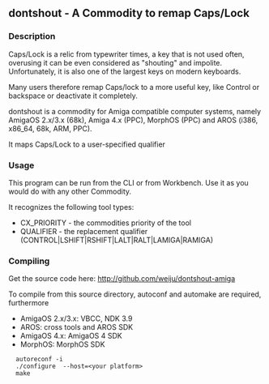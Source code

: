 ## dontshout - A Commodity to remap Caps/Lock

### Description

Caps/Lock is a relic from typewriter times, a key that is not used often, overusing
it can be even considered as "shouting" and impolite. Unfortunately, it is also
one of the largest keys on modern keyboards.

Many users therefore remap Caps/lock to a more useful key, like Control or backspace
or deactivate it completely.

dontshout is a commodity for Amiga compatible computer systems, namely AmigaOS 2.x/3.x (68k),
Amiga 4.x (PPC), MorphOS (PPC) and AROS (i386, x86_64, 68k, ARM, PPC).

It maps Caps/Lock to a user-specified qualifier

### Usage

This program can be run from the CLI or from Workbench. Use it as you would
do with any other Commodity.

It recognizes the following tool types:

  * CX_PRIORITY - the commodities priority of the tool
  * QUALIFIER - the replacement qualifier (CONTROL|LSHIFT|RSHIFT|LALT|RALT|LAMIGA|RAMIGA)

### Compiling

Get the source code here: http://github.com/weiju/dontshout-amiga

To compile from this source directory, autoconf and automake are required, furthermore

  * AmigaOS 2.x/3.x: VBCC, NDK 3.9
  * AROS: cross tools and AROS SDK
  * AmigaOS 4.x: AmigaOS 4 SDK
  * MorphOS: MorphOS SDK

```
  autoreconf -i
  ./configure  --host=<your platform>
  make
```
